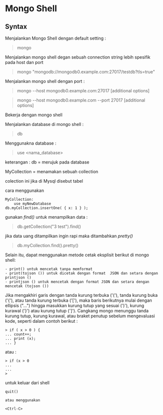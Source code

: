 # Mongo Shell

## Syntax

Menjalankan Mongo Shell dengan default setting :

> mongo

Menjalankan mongo shell degan sebuah connection string lebih spesifik pada host dan port

> mongo "mongodb://mongodb0.example.com:27017/testdb?tls=true"

Menjalankan mongo shell dengan port :

> mongo --host mongodb0.example.com:27017 [additional options]

> mongo --host mongodb0.example.com --port 27017 [additional options]

Bekerja dengan mongo shell

Menjalankan database di mongo shell :
 > db

Menggunakna database :
> use <nama_database>

keterangan :
db = merujuk pada database

MyCollection  = menamakan sebuah collection

colection ini jika di Mysql disebut tabel

cara menggunakan 
```
MyCollection:
    use myNewDatabase
db.myCollection.insertOne( { x: 1 } );

```

gunakan *find()* untuk menampilkan data :

> db.getCollection("3 test").find()

jika data uang ditampilkan ingin rapi maka ditambahkan *pretty()*

> db.myCollection.find().pretty()

Selain itu, dapat menggunakan metode cetak eksplisit berikut di mongo shell:

    - print() untuk mencetak tanpa memformat
    - print(tojson ()) untuk dicetak dengan format  JSON dan setara dengan printjson ()
    - printjson () untuk mencetak dengan format JSON dan setara dengan mencetak (tojson ())

Jika mengakhiri garis dengan tanda kurung terbuka ('('), tanda kurung buka ('{'), atau tanda kurung terbuka ('['), maka baris berikutnya mulai dengan ellipsis ("...") hingga masukkan kurung tutup yang sesuai (')'), kurung kurawal ('}') atau kurung tutup (']'). Cangkang mongo menunggu tanda kurung tutup, kurung kurawal, atau braket penutup sebelum mengevaluasi kode, seperti dalam contoh berikut :

    > if ( x > 0 ) {
    ... count++;
    ... print (x);
    ... }

atau :

    > if (x > 0
    ...
    ...
    >


untuk keluar dari shell 

    quit()
    
    atau menggunakan

    <Ctrl-C>
